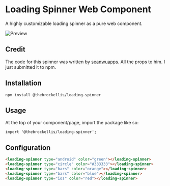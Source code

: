 # Loading Spinner Web Component

A highly customizable loading spinner as a pure web component.

![Preview](https://media.giphy.com/media/26vIg1eDTCsCWYFGM/giphy.gif)

## Credit

The code for this spinner was written by [seanwuapps](https://github.com/seanwuapps/stencil-loading-spinner). All the props to him. I just submitted it to npm.

## Installation

`npm install @thebrockellis/loading-spinner`

## Usage

At the top of your component/page, import the package like so:

`import '@thebrockellis/loading-spinner';`

## Configuration

```html
<loading-spinner type="android" color="green"></loading-spinner>
<loading-spinner type="circle" color="#333333"></loading-spinner>
<loading-spinner type="bars" color="orange"></loading-spinner>
<loading-spinner type="bars" color="blue"></loading-spinner>
<loading-spinner type="ios" color="red"></loading-spinner>
```
